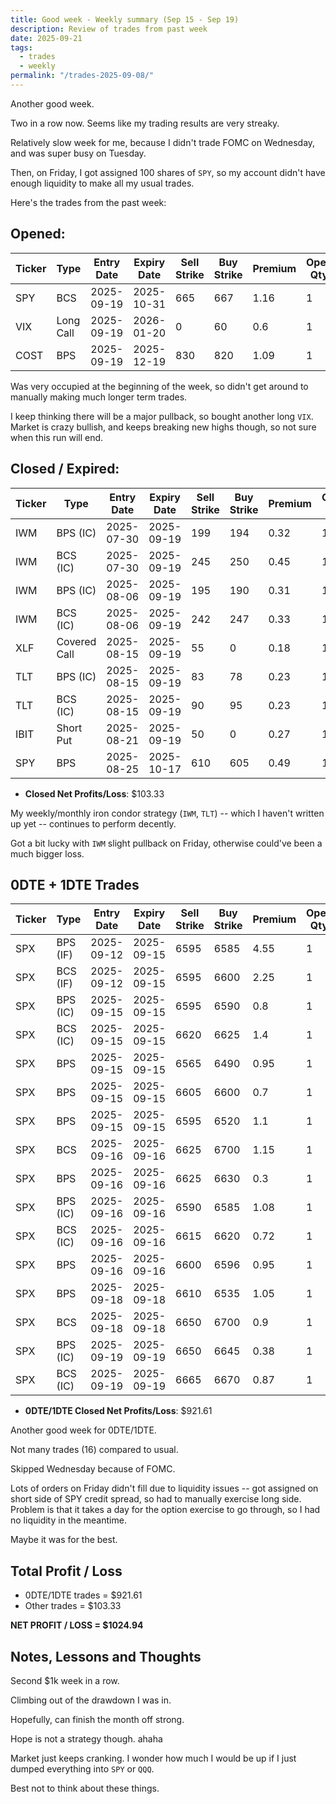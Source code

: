 ```yaml
---
title: Good week - Weekly summary (Sep 15 - Sep 19)
description: Review of trades from past week
date: 2025-09-21
tags:
  - trades
  - weekly
permalink: "/trades-2025-09-08/"
---
```


Another good week.

Two in a row now.  Seems like my trading results are very streaky.

Relatively slow week for me, because I didn't trade FOMC on Wednesday, and was super busy on Tuesday.

Then, on Friday, I got assigned 100 shares of `SPY`, so my account didn't have enough liquidity to make all my usual trades.

Here's the trades from the past week:

## Opened:

<div class="trade-table weekly full-width">

|**Ticker**|**Type**|**Entry Date**|**Expiry Date**|**Sell Strike**|**Buy Strike**|**Premium**|**Open Qty**|**Fee open**|**Net Premium**|
|---|---|---|---|---|---|---|---|---|---|
|SPY|BCS|2025-09-19|2025-10-31|665|667|1.16|1|2.1|113.9|
|VIX|Long Call|2025-09-19|2026-01-20|0|60|0.6|1|1.3|58.7|
|COST|BPS|2025-09-19|2025-12-19|830|820|1.09|1|2.11|106.89|

</div>

Was very occupied at the beginning of the week, so didn't get around to manually making much longer term trades.

I keep thinking there will be a major pullback, so bought another long `VIX`.  Market is crazy bullish, and keeps breaking new highs though, so not sure when this run will end.


## Closed / Expired:

<div class = "trade-table weekly full-width">

|**Ticker**|**Type**|**Entry Date**|**Expiry Date**|**Sell Strike**|**Buy Strike**|**Premium**|**Open Qty**|**Fee open**|**Net Premium**|**Close Date**|**Close Cost**|**Close Qty**|**Fee close**|**Profit/Loss**|
|---|---|---|---|---|---|---|---|---|---|---|---|---|---|---|
|IWM|BPS (IC)|2025-07-30|2025-09-19|199|194|0.32|1|1.41|30.59|2025-09-17|-0.02|1|1.41|27.18|
|IWM|BCS (IC)|2025-07-30|2025-09-19|245|250|0.45|1|1.41|43.59|2025-09-17|-0.28|1|1.4|14.19|
|IWM|BPS (IC)|2025-08-06|2025-09-19|195|190|0.31|1|1.4|29.6|2025-09-19|-0.01|1|0.86|27.74|
|IWM|BCS (IC)|2025-08-06|2025-09-19|242|247|0.33|1|1.4|31.6|2025-09-19|-0.93|1|1.04|-62.44|
|XLF|Covered Call|2025-08-15|2025-09-19|55|0|0.18|1|0.57|17.43|2025-09-19|0|1|0|17.43|
|TLT|BPS (IC)|2025-08-15|2025-09-19|83|78|0.23|1|2.1|20.9|2025-09-18|-0.01|1|1.41|18.49|
|TLT|BCS (IC)|2025-08-15|2025-09-19|90|95|0.23|1|2.1|20.9|2025-09-18|-0.09|1|1.4|10.5|
|IBIT|Short Put|2025-08-21|2025-09-19|50|0|0.27|1|0.57|26.43|2025-09-19|0|1|0|26.43|
|SPY|BPS|2025-08-25|2025-10-17|610|605|0.49|1|2.11|46.89|2025-09-18|-0.2|1|3.08|23.81|

</div>

- **Closed Net Profits/Loss**: $103.33

My weekly/monthly iron condor strategy (`IWM`, `TLT`) -- which I haven't written up yet -- continues to perform decently.  

Got a bit lucky with `IWM` slight pullback on Friday, otherwise could've been a much bigger loss.


## 0DTE + 1DTE Trades

<div class = "trade-table weekly full-width">

|**Ticker**|**Type**|**Entry Date**|**Expiry Date**|**Sell Strike**|**Buy Strike**|**Premium**|**Open Qty**|**Fee open**|**Net Premium**|**Exit Date**|**Close Cost**|**Close Qty**|**Fee close**|**Profit/Loss**|
|---|---|---|---|---|---|---|---|---|---|---|---|---|---|---|
|SPX|BPS (IF)|2025-09-12|2025-09-15|6595|6585|4.55|1|3.49|451.51|2025-09-15|0|1|0|451.51|
|SPX|BCS (IF)|2025-09-12|2025-09-15|6595|6600|2.25|1|3.29|221.71|2025-09-15|-5|1|0|-278.29|
|SPX|BPS (IC)|2025-09-15|2025-09-15|6595|6590|0.8|1|3.28|76.72|2025-09-15|0|1|0|76.72|
|SPX|BCS (IC)|2025-09-15|2025-09-15|6620|6625|1.4|1|3.28|136.72|2025-09-15|0|1|0|136.72|
|SPX|BPS|2025-09-15|2025-09-15|6565|6490|0.95|1|3.4|91.6|2025-09-15|0|1|0|91.6|
|SPX|BPS|2025-09-15|2025-09-15|6605|6600|0.7|1|3.29|66.71|2025-09-15|0|1|0|66.71|
|SPX|BPS|2025-09-15|2025-09-15|6595|6520|1.1|1|3.2|106.8|2025-09-15|-2.25|1|3.2|-121.4|
|SPX|BCS|2025-09-16|2025-09-16|6625|6700|1.15|1|3.2|111.8|2025-09-16|0|1|0|111.8|
|SPX|BPS|2025-09-16|2025-09-16|6625|6630|0.3|1|3.11|26.89|2025-09-16|0|1|0|26.89|
|SPX|BPS (IC)|2025-09-16|2025-09-16|6590|6585|1.08|1|3.28|104.72|2025-09-16|0|1|0|104.72|
|SPX|BCS (IC)|2025-09-16|2025-09-16|6615|6620|0.72|1|3.28|68.72|2025-09-16|0|1|0|68.72|
|SPX|BPS|2025-09-16|2025-09-16|6600|6596|0.95|1|3.29|91.71|2025-09-16|0|1|0|91.71|
|SPX|BPS|2025-09-18|2025-09-18|6610|6535|1.05|1|3.2|101.8|2025-09-18|-2.1|1|3.2|-111.4|
|SPX|BCS|2025-09-18|2025-09-18|6650|6700|0.9|1|3.11|86.89|2025-09-18|0|1|0|86.89|
|SPX|BPS (IC)|2025-09-19|2025-09-19|6650|6645|0.38|1|3.19|34.81|2025-09-19|0|1|0|34.81|
|SPX|BCS (IC)|2025-09-19|2025-09-19|6665|6670|0.87|1|3.1|83.9|2025-09-19|0|1|0|83.9|

</div>

- **0DTE/1DTE Closed Net Profits/Loss**: $921.61

Another good week for 0DTE/1DTE.

Not many trades (16) compared to usual.  

Skipped Wednesday because of FOMC.

Lots of orders on Friday didn't fill due to liquidity issues -- got assigned on short side of SPY credit spread, so had to manually exercise long side.  Problem is that it takes a day for the option exercise to go through, so I had no liquidity in the meantime.

Maybe it was for the best.

## Total Profit / Loss

+ 0DTE/1DTE trades = $921.61
+ Other trades = $103.33

**NET PROFIT / LOSS = $1024.94**

## Notes, Lessons and Thoughts

Second $1k week in a row.

Climbing out of the drawdown I was in.

Hopefully, can finish the month off strong.

Hope is not a strategy though. ahaha

Market just keeps cranking.  I wonder how much I would be up if I just dumped everything into `SPY` or `QQQ`.

Best not to think about these things.

